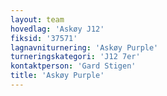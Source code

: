 ```yaml
---
layout: team
hovedlag: 'Askøy J12'
fiksid: '37571'
lagnavniturnering: 'Askøy Purple'
turneringskategori: 'J12 7er'
kontaktperson: 'Gard Stigen'
title: 'Askøy Purple'
---
```


